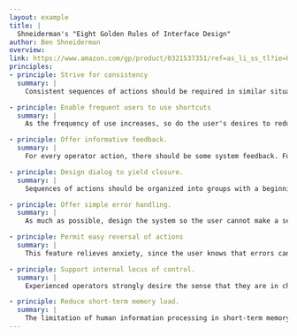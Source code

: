 ```yaml
---
layout: example
title: |
  Shneiderman's "Eight Golden Rules of Interface Design"
author: Ben Shneiderman
overview:
link: https://www.amazon.com/gp/product/0321537351/ref=as_li_ss_tl?ie=UTF8&camp=1789&creative=390957&creativeASIN=0321537351&linkCode=as2&tag=inusabiwetrus-20
principles:
- principle: Strive for consistency
  summary: |
    Consistent sequences of actions should be required in similar situations; identical terminology should be used in prompts, menus, and help screens; and consistent commands should be employed throughout.

- principle: Enable frequent users to use shortcuts
  summary: |
    As the frequency of use increases, so do the user's desires to reduce the number of interactions and to increase the pace of interaction. Abbreviations, function keys, hidden commands, and macro facilities are very helpful to an expert user.

- principle: Offer informative feedback.
  summary: |
    For every operator action, there should be some system feedback. For frequent and minor actions, the response can be modest, while for infrequent and major actions, the response should be more substantial.

- principle: Design dialog to yield closure.
  summary: |
    Sequences of actions should be organized into groups with a beginning, middle, and end. The informative feedback at the completion of a group of actions gives the operators the satisfaction of accomplishment, a sense of relief, the signal to drop contingency plans and options from their minds, and an indication that the way is clear to prepare for the next group of actions.

- principle: Offer simple error handling.
  summary: |
    As much as possible, design the system so the user cannot make a serious error. If an error is made, the system should be able to detect the error and offer simple, comprehensible mechanisms for handling the error.

- principle: Permit easy reversal of actions
  summary: |
    This feature relieves anxiety, since the user knows that errors can be undone; it thus encourages exploration of unfamiliar options. The units of reversibility may be a single action, a data entry, or a complete group of actions.

- principle: Support internal locus of control.
  summary: |
    Experienced operators strongly desire the sense that they are in charge of the system and that the system responds to their actions. Design the system to make users the initiators of actions rather than the responders.

- principle: Reduce short-term memory load.
  summary: |
    The limitation of human information processing in short-term memory requires that displays be kept simple, multiple page displays be consolidated, window-motion frequency be reduced, and sufficient training time be allotted for codes, mnemonics, and sequences of actions.
---
```


